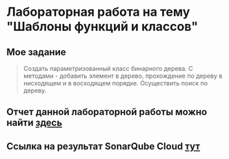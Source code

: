 # Лабораторная работа на тему "Шаблоны функций и классов"

## Мое задание

> Создать параметризованный класс бинарного дерева. С методами - добавить элемент в дерево, прохождение по дереву в нисходящем и в восходящем порядке. Осуществить поиск по дереву. 

## Отчет данной лабораторной работы можно найти [здесь]()

## Ссылка на результат SonarQube Cloud [тут](https://sonarcloud.io/project/overview?id=ekuzm_cpp-lab5)
